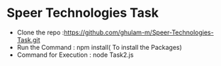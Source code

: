 # Speer Technologies Task
- Clone the repo :https://github.com/ghulam-m/Speer-Technologies-Task.git
- Run the Command : npm install( To install the Packages)
- Command for Execution : node Task2.js
 
